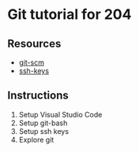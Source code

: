# Git tutorial for 204

## Resources

- [git-scm](https://git-scm.com/)
- [ssh-keys](https://help.github.com/en/github/authenticating-to-github/generating-a-new-ssh-key-and-adding-it-to-the-ssh-agent)

## Instructions

1. Setup Visual Studio Code
2. Setup git-bash
3. Setup ssh keys
4. Explore git